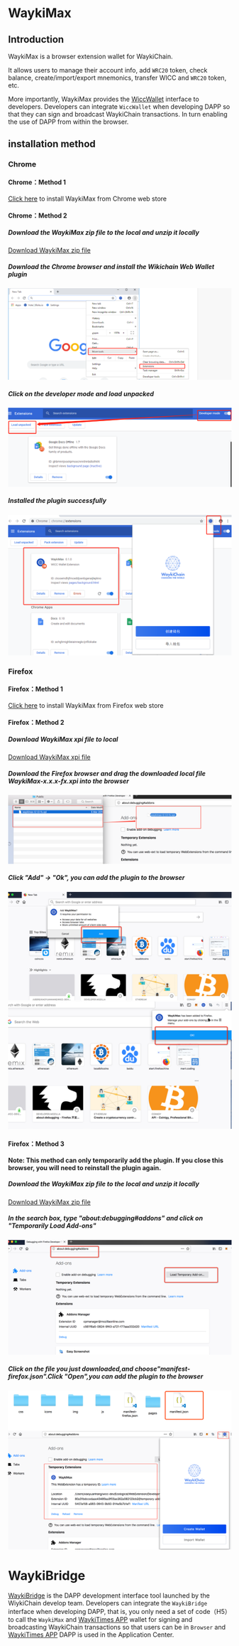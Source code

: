 <extoc></extoc>
# WaykiMax

## Introduction

WaykiMax is a browser extension wallet for WaykiChain. 

It allows users to manage their account info, add `WRC20` token, check balance, create/import/export mnemonics, transfer WICC and `WRC20` token, etc.

More importantly, WaykiMax provides the [WiccWallet](#wiccwallet) interface to developers. Developers can integrate `WiccWallet` when developing DAPP so that they can sign and broadcast WaykiChain transactions. In turn enabling the use of DAPP from within the browser.

## installation method

### Chrome

#### Chrome：Method 1
[Click here](https://chrome.google.com/webstore/detail/waykimax/odaegfdpkolgbdaeibcebmibmibchbce) to install WaykiMax from Chrome web store

#### Chrome：Method 2

##### Download the WaykiMax zip file to the local and unzip it locally
[Download WaykiMax zip file](https://github.com/WaykiChain/wicc-webwallet-extensions/releases/download/v1.0.4/WaykiMax-v1.0.4.zip)

##### Download the Chrome browser and install the Wikichain Web Wallet plugin
![](webextension_image/2.png)

##### Click on the developer mode and load unpacked

![](webextension_image/3.png)
##### Installed the plugin successfully
![](webextension_image/4.png)

### Firefox

#### Firefox：Method 1
[Click here](https://addons.mozilla.org/en-US/firefox/addon/waykichain/) to install WaykiMax from Firefox web store

#### Firefox：Method 2

##### Download WaykiMax xpi file to local
[Download WaykiMax xpi file](https://github.com/WaykiChain/wicc-webwallet-extensions/releases/download/v1.0.0/WaykiMax-1.0.0-fx.xpi)

##### Download the Firefox browser and drag the downloaded local file WaykiMax-x.x.x-fx.xpi into the browser
![](webextension_image/6.png)

##### Click "Add" -> "Ok", you can add the plugin to the browser
![](webextension_image/7.png)
![](webextension_image/8.png)

#### Firefox：Method 3
**Note: This method can only temporarily add the plugin. If you close this browser, you will need to reinstall the plugin again.**

##### Download the WaykiMax zip file to the local and unzip it locally
[Download WaykiMax zip file](https://github.com/WaykiChain/wicc-webwallet-extensions/releases/download/v1.0.4/WaykiMax-v1.0.4.zip)

##### In the search box, type "about:debugging#addons" and click on "Temporarily Load Add-ons"
![](webextension_image/11.png)

##### Click on the file you just downloaded,and choose"manifest-firefox.json".Click "Open",you can add the plugin to the browser
![](webextension_image/111.png)
![](webextension_image/12.png)

# WaykiBridge 

[WaykiBridge](application_api.md) is the DAPP development interface tool launched by the WiykiChain develop team. Developers can integrate the `WaykiBridge` interface when developing DAPP, that is, you only need a set of code（H5） to call the `WaykiMax` and [WaykiTimes APP](https://www.waykichain.com/WaykiTimes.html) wallet for signing and broadcasting WaykiChain transactions so that users can be in `Browser` and [WaykiTimes APP](https://www.waykichain.com/WaykiTimes.html) DAPP is used in the Application Center.

